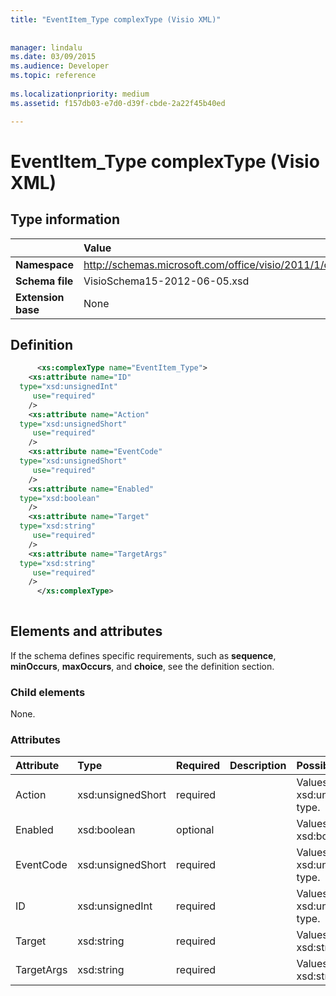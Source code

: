 ```yaml
---
title: "EventItem_Type complexType (Visio XML)"
 
 
manager: lindalu
ms.date: 03/09/2015
ms.audience: Developer
ms.topic: reference
 
ms.localizationpriority: medium
ms.assetid: f157db03-e7d0-d39f-cbde-2a22f45b40ed

---
```


# EventItem_Type complexType (Visio XML)

## Type information

||Value |
|:-----|:-----|
|**Namespace** <br/> |http://schemas.microsoft.com/office/visio/2011/1/core  <br/> |
|**Schema file** <br/> |VisioSchema15-2012-06-05.xsd  <br/> |
|**Extension base** <br/> |None  <br/> |
   
## Definition

```XML
      <xs:complexType name="EventItem_Type">
    <xs:attribute name="ID"
  type="xsd:unsignedInt"
     use="required"
    />
    <xs:attribute name="Action"
  type="xsd:unsignedShort"
     use="required"
    />
    <xs:attribute name="EventCode"
  type="xsd:unsignedShort"
     use="required"
    />
    <xs:attribute name="Enabled"
  type="xsd:boolean"
    />
    <xs:attribute name="Target"
  type="xsd:string"
     use="required"
    />
    <xs:attribute name="TargetArgs"
  type="xsd:string"
     use="required"
    />
      </xs:complexType>
      
```

## Elements and attributes

If the schema defines specific requirements, such as **sequence**, **minOccurs**, **maxOccurs**, and **choice**, see the definition section. 
  
### Child elements

None.
  
### Attributes

|**Attribute**|**Type**|**Required**|**Description**|**Possible values**|
|:-----|:-----|:-----|:-----|:-----|
|Action  <br/> |xsd:unsignedShort  <br/> |required  <br/> ||Values of the xsd:unsignedShort type. |
|Enabled  <br/> |xsd:boolean  <br/> |optional  <br/> ||Values of the xsd:boolean type. |
|EventCode  <br/> |xsd:unsignedShort  <br/> |required  <br/> ||Values of the xsd:unsignedShort type. |
|ID  <br/> |xsd:unsignedInt  <br/> |required  <br/> ||Values of the xsd:unsignedInt type. |
|Target  <br/> |xsd:string  <br/> |required  <br/> ||Values of the xsd:string type. |
|TargetArgs  <br/> |xsd:string  <br/> |required  <br/> ||Values of the xsd:string type. |
   

